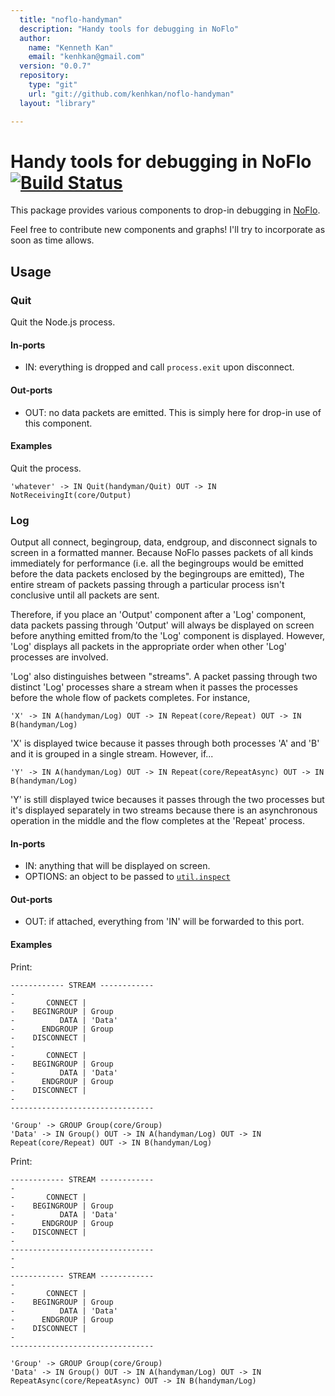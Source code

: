 ```yaml
---
  title: "noflo-handyman"
  description: "Handy tools for debugging in NoFlo"
  author: 
    name: "Kenneth Kan"
    email: "kenhkan@gmail.com"
  version: "0.0.7"
  repository: 
    type: "git"
    url: "git://github.com/kenhkan/noflo-handyman"
  layout: "library"

---
```

Handy tools for debugging in NoFlo [![Build Status](https://secure.travis-ci.org/kenhkan/noflo-handyman.png?branch=master)](https://travis-ci.org/kenhkan/noflo-handyman)
===============================

This package provides various components to drop-in debugging in
[NoFlo](http://noflojs.org/).

Feel free to contribute new components and graphs! I'll try to
incorporate as soon as time allows.


Usage
-------------------------------

### Quit ###

Quit the Node.js process.

#### In-ports

  * IN: everything is dropped and call `process.exit` upon disconnect.

#### Out-ports

  * OUT: no data packets are emitted. This is simply here for drop-in
    use of this component.

#### Examples

Quit the process.

    'whatever' -> IN Quit(handyman/Quit) OUT -> IN NotReceivingIt(core/Output)


### Log ###

Output all connect, begingroup, data, endgroup, and disconnect signals
to screen in a formatted manner. Because NoFlo passes packets of all
kinds immediately for performance (i.e. all the begingroups would be
emitted before the data packets enclosed by the begingroups are
emitted), The entire stream of packets passing through a particular
process isn't conclusive until all packets are sent.

Therefore, if you place an 'Output' component after a 'Log' component,
data packets passing through 'Output' will always be displayed on screen
before anything emitted from/to the 'Log' component is displayed.
However, 'Log' displays all packets in the appropriate order when other
'Log' processes are involved.

'Log' also distinguishes between "streams". A packet passing through two
distinct 'Log' processes share a stream when it passes the processes
before the whole flow of packets completes. For instance,

    'X' -> IN A(handyman/Log) OUT -> IN Repeat(core/Repeat) OUT -> IN B(handyman/Log)

'X' is displayed twice because it passes through both processes 'A' and
'B' and it is grouped in a single stream. However, if...

    'Y' -> IN A(handyman/Log) OUT -> IN Repeat(core/RepeatAsync) OUT -> IN B(handyman/Log)

'Y' is still displayed twice becauses it passes through the two
processes but it's displayed separately in two streams because there is
an asynchronous operation in the middle and the flow completes at the
'Repeat' process.

#### In-ports

  * IN: anything that will be displayed on screen.
  * OPTIONS: an object to be passed to
    [`util.inspect`](http://nodejs.org/docs/latest/api/util.html#util_util_inspect_object_options)

#### Out-ports

  * OUT: if attached, everything from 'IN' will be forwarded to this
    port.

#### Examples

Print:
```
------------ STREAM ------------
-
-       CONNECT | 
-    BEGINGROUP | Group
-          DATA | 'Data'
-      ENDGROUP | Group
-    DISCONNECT | 
-
-       CONNECT | 
-    BEGINGROUP | Group
-          DATA | 'Data'
-      ENDGROUP | Group
-    DISCONNECT | 
-
--------------------------------
```

    'Group' -> GROUP Group(core/Group)
    'Data' -> IN Group() OUT -> IN A(handyman/Log) OUT -> IN Repeat(core/Repeat) OUT -> IN B(handyman/Log)

Print:
```
------------ STREAM ------------
-
-       CONNECT | 
-    BEGINGROUP | Group
-          DATA | 'Data'
-      ENDGROUP | Group
-    DISCONNECT | 
-
--------------------------------
-
-
------------ STREAM ------------
-
-       CONNECT | 
-    BEGINGROUP | Group
-          DATA | 'Data'
-      ENDGROUP | Group
-    DISCONNECT | 
-
--------------------------------
```

    'Group' -> GROUP Group(core/Group)
    'Data' -> IN Group() OUT -> IN A(handyman/Log) OUT -> IN RepeatAsync(core/RepeatAsync) OUT -> IN B(handyman/Log)
